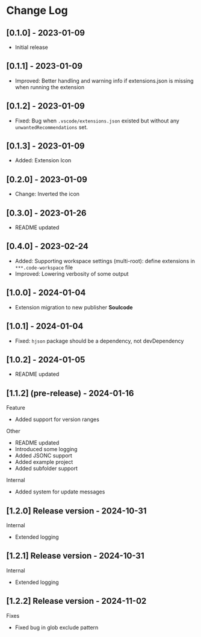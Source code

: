 # Change Log

## [0.1.0] - 2023-01-09

- Initial release

## [0.1.1] - 2023-01-09

- Improved: Better handling and warning info if extensions.json is missing when running the extension

## [0.1.2] - 2023-01-09

- Fixed: Bug when `.vscode/extensions.json` existed but without any `unwantedRecommendations` set.

## [0.1.3] - 2023-01-09

- Added: Extension Icon

## [0.2.0] - 2023-01-09

- Change: Inverted the icon

## [0.3.0] - 2023-01-26

- README updated

## [0.4.0] - 2023-02-24

- Added: Supporting workspace settings (multi-root): define extensions in `***.code-workspace` file
- Improved: Lowering verbosity of some output

## [1.0.0] - 2024-01-04

- Extension migration to new publisher **Soulcode**

## [1.0.1] - 2024-01-04

- Fixed: `hjson` package should be a dependency, not devDependency

## [1.0.2] - 2024-01-05

- README updated

## [1.1.2] (pre-release) - 2024-01-16

Feature

- Added support for version ranges

Other

- README updated
- Introduced some logging
- Added JSONC support
- Added example project
- Added subfolder support

Internal

- Added system for update messages

## [1.2.0] Release version - 2024-10-31

Internal

- Extended logging

## [1.2.1] Release version - 2024-10-31

Internal

- Extended logging

## [1.2.2] Release version - 2024-11-02

Fixes

- Fixed bug in glob exclude pattern
